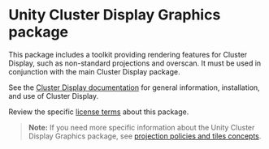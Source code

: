 # Unity Cluster Display Graphics package

This package includes a toolkit providing rendering features for Cluster Display, such as non-standard projections and overscan. It must be used in conjunction with the main Cluster Display package.

See the [Cluster Display documentation](../../source/com.unity.cluster-display/Documentation~/index.md) for general information, installation, and use of Cluster Display.

Review the specific [license terms](LICENSE.md) about this package.

>**Note:** If you need more specific information about the Unity Cluster Display Graphics package, see [projection policies and tiles concepts](Documentation~/index.md).
